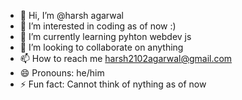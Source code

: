 - 👋 Hi, I’m @harsh agarwal
- 👀 I’m interested in coding as of now :)
- 🌱 I’m currently learning pyhton webdev js
- 💞️ I’m looking to collaborate on anything
- 📫 How to reach me harsh2102agarwal@gmail.com
- 😄 Pronouns: he/him
- ⚡ Fun fact: Cannot think of nything as of now

<!---
h-wal/h-wal is a ✨ special ✨ repository because its `README.md` (this file) appears on your GitHub profile.
You can click the Preview link to take a look at your changes.
--->
